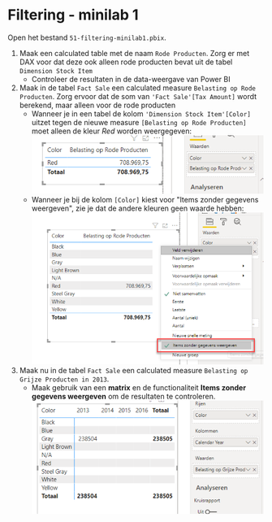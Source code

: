 # Filtering - minilab 1

Open het bestand `51-filtering-minilab1.pbix`.

1. Maak een calculated table met de naam `Rode Producten`. Zorg er met DAX voor dat deze ook alleen rode producten bevat uit de tabel `Dimension Stock Item`
   * Controleer de resultaten in de data-weergave van Power BI
2. Maak in de tabel `Fact Sale` een calculated measure `Belasting op Rode Producten`. Zorg ervoor dat de som van `'Fact Sale'[Tax Amount]` wordt berekend, maar alleen voor de rode producten
   * Wanneer je in een tabel de kolom `'Dimension Stock Item'[Color]` uitzet tegen de nieuwe measure `[Belasting op Rode Producten]` moet alleen de kleur *Red* worden weergegeven:  
![Alleen rode producten](img/05-alleen-rode-producten.png)
   * Wanneer je bij de kolom `[Color]` kiest voor "Items zonder gegevens weergeven", zie je dat de andere kleuren geen waarde hebben:  
![Items zonder gegevens weergeven](img/05-02-items-zonder-gegevens.png)
3. Maak nu in de tabel `Fact Sale` een calculated measure `Belasting op Grijze Producten in 2013`.
   * Maak gebruik van een **matrix** en de functionaliteit **Items zonder gegevens weergeven** om de resultaten te controleren.  
![Antwoord voor belasting op grijze producten in 2013](img/05-03-grijze-belasting-2013.png)

